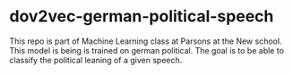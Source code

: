 # dov2vec-german-political-speech
This repo is part of Machine Learning class at Parsons at the New school. This model is being is trained on german political. The goal is to be able to classify the political leaning of a given speech.
